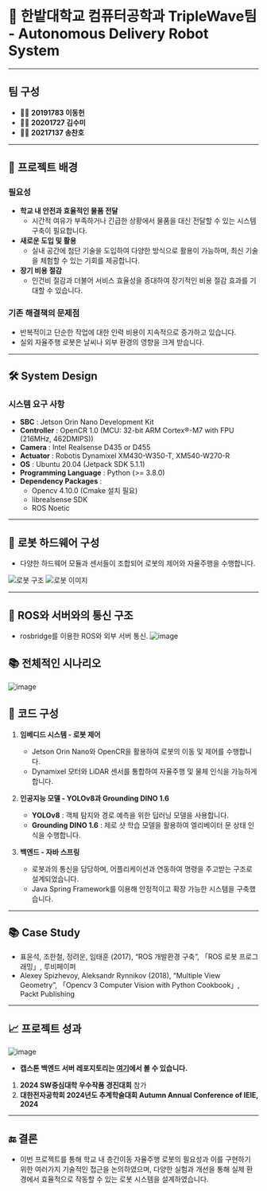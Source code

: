 # 🏫 **한밭대학교 컴퓨터공학과 TripleWave팀 - Autonomous Delivery Robot System**

---

## **팀 구성**
- 👨‍💻 **20191783 이동헌**
- 👩‍💻 **20201727 김수미**
- 👨‍💻 **20217137 송찬호**

---

## **📜 프로젝트 배경**
### 필요성
- **학교 내 안전과 효율적인 물품 전달**  
  - 시간적 여유가 부족하거나 긴급한 상황에서 물품을 대신 전달할 수 있는 시스템 구축이 필요합니다.
- **새로운 도입 및 활용**  
  - 실내 공간에 첨단 기술을 도입하여 다양한 방식으로 활용이 가능하며, 최신 기술을 체험할 수 있는 기회를 제공합니다.
- **장기 비용 절감**  
  - 인건비 절감과 더불어 서비스 효율성을 증대하여 장기적인 비용 절감 효과를 기대할 수 있습니다.

### 기존 해결책의 문제점
- 반복적이고 단순한 작업에 대한 인력 비용이 지속적으로 증가하고 있습니다.
- 실외 자율주행 로봇은 날씨나 외부 환경의 영향을 크게 받습니다.

---

## **🛠 System Design**
### 시스템 요구 사항
- **SBC** : Jetson Orin Nano Development Kit
- **Controller** : OpenCR 1.0 (MCU: 32-bit ARM Cortex®-M7 with FPU (216MHz, 462DMIPS))
- **Camera** : Intel Realsense D435 or D455
- **Actuator** : Robotis Dynamixel XM430-W350-T, XM540-W270-R
- **OS** : Ubuntu 20.04 (Jetpack SDK 5.1.1)
- **Programming Language** : Python (>= 3.8.0)
- **Dependency Packages** : 
  - Opencv 4.10.0 (Cmake 설치 필요)
  - librealsense SDK
  - ROS Noetic

---

## **🤖 로봇 하드웨어 구성**
- 다양한 하드웨어 모듈과 센서들이 조합되어 로봇의 제어와 자율주행을 수행합니다.  

![로봇 구조](https://github.com/user-attachments/assets/18b73962-f9ee-4911-bbff-e7cfdc65dd8b)
![로봇 이미지](https://github.com/user-attachments/assets/907fc4cf-6839-46f7-b7f8-67d89534f16a)

---

## **🤖 ROS와 서버와의 통신 구조**
- rosbridge를 이용한 ROS와 외부 서버 통신. 
![image](https://github.com/user-attachments/assets/d008b8b6-961e-41d5-95c7-05bbc05173c9)


## **📚 전체적인 시나리오**
![image](https://github.com/user-attachments/assets/1bf57c20-2e0c-4cde-a540-c02f6cd528df)


## **🧩 코드 구성**
1. **임베디드 시스템 - 로봇 제어**  
   - Jetson Orin Nano와 OpenCR을 활용하여 로봇의 이동 및 제어를 수행합니다.
   - Dynamixel 모터와 LiDAR 센서를 통합하여 자율주행 및 물체 인식을 가능하게 합니다.
  
2. **인공지능 모델 - YOLOv8과 Grounding DINO 1.6**  
   - **YOLOv8** : 객체 탐지와 경로 예측을 위한 딥러닝 모델을 사용합니다.
   - **Grounding DINO 1.6** : 제로 샷 학습 모델을 활용하여 엘리베이터 문 상태 인식을 수행합니다.

3. **백엔드 - 자바 스프링**  
   - 로봇과의 통신을 담당하며, 어플리케이션과 연동하여 명령을 주고받는 구조로 설계되었습니다.
   - Java Spring Framework를 이용해 안정적이고 확장 가능한 시스템을 구축했습니다.

---

## **📚 Case Study**
- 표윤석, 조한철, 정려운, 임태훈 (2017), “ROS 개발환경 구축”, 「ROS 로봇 프로그래밍」, 루비페이퍼
- Alexey Spizhevoy, Aleksandr Rynnikov (2018), “Multiple View Geometry”, 「Opencv 3 Computer Vision with Python Cookbook」, Packt Publishing

---

## **📈 프로젝트 성과**
![image](https://github.com/user-attachments/assets/5ee40cd6-0dc0-47fd-aa3d-bc12b34a0743)

- **캡스톤 백엔드 서버 레포지토리는 [여기](https://github.com/HBNU-SWUNIV/come-capstone24-Triplewave-Server)에서 볼 수 있습니다.**


1. **2024 SW중심대학 우수작품 경진대회** 참가
2. **대한전자공학회 2024년도 추계학술대회 Autumn Annual Conference of IEIE, 2024**

---

## **🔚 결론**
- 이번 프로젝트를 통해 학교 내 층간이동 자율주행 로봇의 필요성과 이를 구현하기 위한 여러가지 기술적인 접근을 논의하였으며, 다양한 실험과 개선을 통해 실제 환경에서 효율적으로 작동할 수 있는 로봇 시스템을 설계하였습니다.
